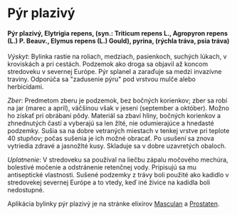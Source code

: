 Pýr plazivý
===========
#### Pýr plazivý, Elytrigia repens, (syn.: Triticum repens L., Agropyron repens (L.) P. Beauv., Elymus repens (L.) Gould), pyrina, (rýchla tráva, psia tráva)

*Výskyt*: Bylinka rastie na roliach, medziach, pasienkoch, suchých lúkach, v kroviskách a pri cestách. Podzemok ako droga sa objavil až koncom stredoveku v severnej Európe. Pýr splanel a zaraďuje sa medzi invazívne traviny. Odporúča sa "zadusenie pýru" pod vrstvou mulče alebo herbicídami.

*Zber*: Predmetom zberu je podzemok, bez bočných korienkov; zber sa robí na jar (marec a apríl), väčšinou však v jeseni (september a október). Možno ho získať pri obrábaní pôdy. Materiál sa zbaví hliny, bočných korienkov a zhnednutých častí a vyberajú sa len žlté, nie odumierajúce a hnedasté podzemky. Sušia sa na dobre vetraných miestach v tenkej vrstve pri teplote 40 stupňov; počas sušenia je ich možné obracať. Po usušení sa znova vytriedia zdravé a jasnožlté kusy. Skladuje sa v dobre uzavretých obaloch.

*Uplatnenie*: V stredoveku sa používal na liečbu zápalu močového mechúra, bolestivé močenie a odstránenie retenčnej vody. Pripisujú sa mu antiseptické vlastnosti. Sušené podzemky z trávy boli použité ako kadidlo v stredovekej severnej Európe a to vtedy, keď iné živice na kadidla boli nedostupné.

Aplikácia bylinky pýr plazivý je na stránke elixírov [Masculan](../elixiry/masculan) a [Prostaten](../elixiry/prostaten).
